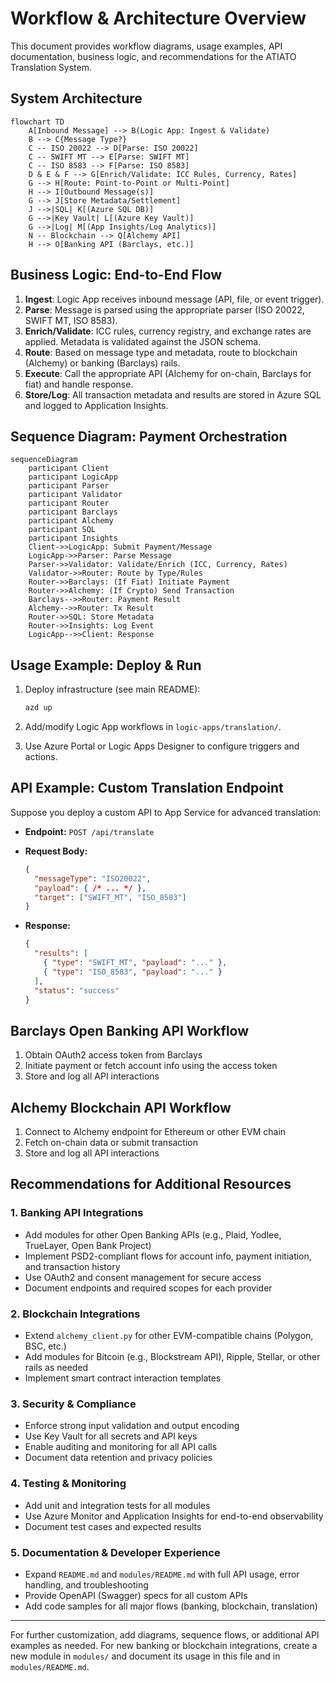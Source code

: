 # Workflow & Architecture Overview

This document provides workflow diagrams, usage examples, API documentation, business logic, and recommendations for the ATIATO Translation System.

## System Architecture

```mermaid
flowchart TD
    A[Inbound Message] --> B(Logic App: Ingest & Validate)
    B --> C{Message Type?}
    C -- ISO 20022 --> D[Parse: ISO 20022]
    C -- SWIFT MT --> E[Parse: SWIFT MT]
    C -- ISO 8583 --> F[Parse: ISO 8583]
    D & E & F --> G[Enrich/Validate: ICC Rules, Currency, Rates]
    G --> H[Route: Point-to-Point or Multi-Point]
    H --> I[Outbound Message(s)]
    G --> J[Store Metadata/Settlement]
    J -->|SQL| K[(Azure SQL DB)]
    G -->|Key Vault| L[(Azure Key Vault)]
    G -->|Log| M[(App Insights/Log Analytics)]
    N -- Blockchain --> Q[Alchemy API]
    H --> O[Banking API (Barclays, etc.)]
```

## Business Logic: End-to-End Flow

1. **Ingest**: Logic App receives inbound message (API, file, or event trigger).
2. **Parse**: Message is parsed using the appropriate parser (ISO 20022, SWIFT MT, ISO 8583).
3. **Enrich/Validate**: ICC rules, currency registry, and exchange rates are applied. Metadata is validated against the JSON schema.
4. **Route**: Based on message type and metadata, route to blockchain (Alchemy) or banking (Barclays) rails.
5. **Execute**: Call the appropriate API (Alchemy for on-chain, Barclays for fiat) and handle response.
6. **Store/Log**: All transaction metadata and results are stored in Azure SQL and logged to Application Insights.

## Sequence Diagram: Payment Orchestration

```mermaid
sequenceDiagram
    participant Client
    participant LogicApp
    participant Parser
    participant Validator
    participant Router
    participant Barclays
    participant Alchemy
    participant SQL
    participant Insights
    Client->>LogicApp: Submit Payment/Message
    LogicApp->>Parser: Parse Message
    Parser->>Validator: Validate/Enrich (ICC, Currency, Rates)
    Validator->>Router: Route by Type/Rules
    Router->>Barclays: (If Fiat) Initiate Payment
    Router->>Alchemy: (If Crypto) Send Transaction
    Barclays-->>Router: Payment Result
    Alchemy-->>Router: Tx Result
    Router->>SQL: Store Metadata
    Router->>Insights: Log Event
    LogicApp-->>Client: Response
```

## Usage Example: Deploy & Run

1. Deploy infrastructure (see main README):

   ```sh
   azd up
   ```

2. Add/modify Logic App workflows in `logic-apps/translation/`.
3. Use Azure Portal or Logic Apps Designer to configure triggers and actions.

## API Example: Custom Translation Endpoint

Suppose you deploy a custom API to App Service for advanced translation:

- **Endpoint:** `POST /api/translate`
- **Request Body:**

  ```json
  {
    "messageType": "ISO20022",
    "payload": { /* ... */ },
    "target": ["SWIFT_MT", "ISO_8583"]
  }
  ```

- **Response:**

  ```json
  {
    "results": [
      { "type": "SWIFT_MT", "payload": "..." },
      { "type": "ISO_8583", "payload": "..." }
    ],
    "status": "success"
  }
  ```

## Barclays Open Banking API Workflow

1. Obtain OAuth2 access token from Barclays
2. Initiate payment or fetch account info using the access token
3. Store and log all API interactions

## Alchemy Blockchain API Workflow

1. Connect to Alchemy endpoint for Ethereum or other EVM chain
2. Fetch on-chain data or submit transaction
3. Store and log all API interactions

## Recommendations for Additional Resources

### 1. **Banking API Integrations**

- Add modules for other Open Banking APIs (e.g., Plaid, Yodlee, TrueLayer, Open Bank Project)
- Implement PSD2-compliant flows for account info, payment initiation, and transaction history
- Use OAuth2 and consent management for secure access
- Document endpoints and required scopes for each provider

### 2. **Blockchain Integrations**

- Extend `alchemy_client.py` for other EVM-compatible chains (Polygon, BSC, etc.)
- Add modules for Bitcoin (e.g., Blockstream API), Ripple, Stellar, or other rails as needed
- Implement smart contract interaction templates

### 3. **Security & Compliance**

- Enforce strong input validation and output encoding
- Use Key Vault for all secrets and API keys
- Enable auditing and monitoring for all API calls
- Document data retention and privacy policies

### 4. **Testing & Monitoring**

- Add unit and integration tests for all modules
- Use Azure Monitor and Application Insights for end-to-end observability
- Document test cases and expected results

### 5. **Documentation & Developer Experience**

- Expand `README.md` and `modules/README.md` with full API usage, error handling, and troubleshooting
- Provide OpenAPI (Swagger) specs for all custom APIs
- Add code samples for all major flows (banking, blockchain, translation)

---
For further customization, add diagrams, sequence flows, or additional API examples as needed. For new banking or blockchain integrations, create a new module in `modules/` and document its usage in this file and in `modules/README.md`.
